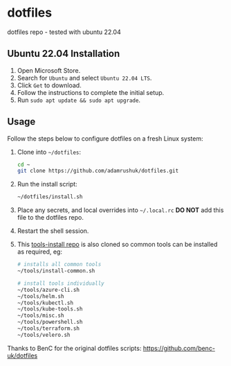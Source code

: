 # dotfiles

dotfiles repo - tested with ubuntu 22.04

## Ubuntu 22.04 Installation

1. Open Microsoft Store.
1. Search for `Ubuntu` and select `Ubuntu 22.04 LTS`.
1. Click `Get` to download.
1. Follow the instructions to complete the initial setup.
1. Run `sudo apt update && sudo apt upgrade`.

## Usage

Follow the steps below to configure dotfiles on a fresh Linux system:

1. Clone into `~/dotfiles`:

    ```bash
    cd ~
    git clone https://github.com/adamrushuk/dotfiles.git
    ```

1. Run the install script:

    ```bash
    ~/dotfiles/install.sh
    ```

1. Place any secrets, and local overrides into `~/.local.rc` **DO NOT** add this file to the dotfiles repo.
1. Restart the shell session.
1. This [tools-install repo](https://github.com/adamrushuk/tools-install) is also cloned so common tools can be
   installed as required, eg:

    ```bash
    # installs all common tools
    ~/tools/install-common.sh
    
    # install tools individually
    ~/tools/azure-cli.sh
    ~/tools/helm.sh
    ~/tools/kubectl.sh
    ~/tools/kube-tools.sh
    ~/tools/misc.sh
    ~/tools/powershell.sh
    ~/tools/terraform.sh
    ~/tools/velero.sh
    ```

Thanks to BenC for the original dotfiles scripts: https://github.com/benc-uk/dotfiles
